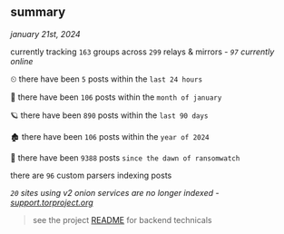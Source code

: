 
## summary
_january 21st, 2024_

currently tracking `163` groups across `299` relays & mirrors - _`97` currently online_

⏲ there have been `5` posts within the `last 24 hours`

🦈 there have been `106` posts within the `month of january`

🪐 there have been `890` posts within the `last 90 days`

🏚 there have been `106` posts within the `year of 2024`

🦕 there have been `9388` posts `since the dawn of ransomwatch`

there are `96` custom parsers indexing posts

_`20` sites using v2 onion services are no longer indexed - [support.torproject.org](https://support.torproject.org/onionservices/v2-deprecation/)_

> see the project [README](https://github.com/joshhighet/ransomwatch#ransomwatch--) for backend technicals
